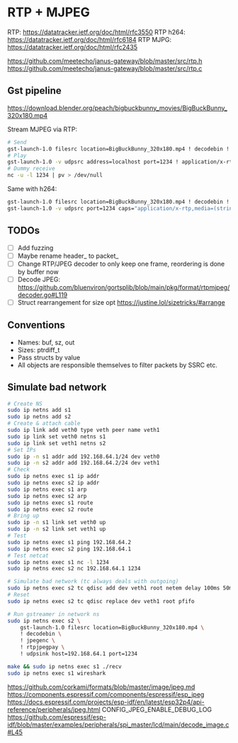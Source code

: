 # RTP + MJPEG

RTP: https://datatracker.ietf.org/doc/html/rfc3550
RTP h264: https://datatracker.ietf.org/doc/html/rfc6184
RTP MJPG: https://datatracker.ietf.org/doc/html/rfc2435

https://github.com/meetecho/janus-gateway/blob/master/src/rtp.h
https://github.com/meetecho/janus-gateway/blob/master/src/rtp.c

## Gst pipeline

https://download.blender.org/peach/bigbuckbunny_movies/BigBuckBunny_320x180.mp4

Stream MJPEG via RTP:

```bash
# Send
gst-launch-1.0 filesrc location=BigBuckBunny_320x180.mp4 ! decodebin ! jpegenc ! rtpjpegpay ! udpsink host=127.0.0.1 port=1234
# Play
gst-launch-1.0 -v udpsrc address=localhost port=1234 ! application/x-rtp,encoding-name=JPEG,payload=26 ! rtpjpegdepay ! jpegdec ! videoconvert ! videoscale ! autovideosink
# Dummy receive
nc -u -l 1234 | pv > /dev/null
```

Same with h264:

```bash
gst-launch-1.0 filesrc location=BigBuckBunny_320x180.mp4 ! decodebin ! videoconvert ! video/x-raw,format=I420 ! x264enc tune=zerolatency bitrate=500 speed-preset=superfast ! rtph264pay ! udpsink host=127.0.0.1 port=1234
gst-launch-1.0 -v udpsrc port=1234 caps="application/x-rtp,media=(string)video,clock-rate=(int)90000,encoding-name=(string)H264,payload=(int)96" ! rtph264depay ! decodebin ! videoconvert ! autovideosink
```

## TODOs

- [ ] Add fuzzing
- [ ] Maybe rename header_ to packet_
- [ ] Change RTP/JPEG decoder to only keep one frame, reordering is done by buffer now
- [ ] Decode JPEG: https://github.com/bluenviron/gortsplib/blob/main/pkg/format/rtpmjpeg/decoder.go#L119
- [ ] Struct rearrangement for size opt https://justine.lol/sizetricks/#arrange

## Conventions

- Names: buf, sz, out
- Sizes: ptrdiff_t
- Pass structs by value
- All objects are responsible themselves to filter packets by SSRC etc.

## Simulate bad network

```bash
# Create NS
sudo ip netns add s1
sudo ip netns add s2
# Create & attach cable
sudo ip link add veth0 type veth peer name veth1
sudo ip link set veth0 netns s1
sudo ip link set veth1 netns s2
# Set IPs
sudo ip -n s1 addr add 192.168.64.1/24 dev veth0
sudo ip -n s2 addr add 192.168.64.2/24 dev veth1
# Check
sudo ip netns exec s1 ip addr
sudo ip netns exec s2 ip addr
sudo ip netns exec s1 arp
sudo ip netns exec s2 arp
sudo ip netns exec s1 route
sudo ip netns exec s2 route
# Bring up
sudo ip -n s1 link set veth0 up
sudo ip -n s2 link set veth1 up
# Test
sudo ip netns exec s1 ping 192.168.64.2
sudo ip netns exec s2 ping 192.168.64.1
# Test netcat
sudo ip netns exec s1 nc -l 1234
sudo ip netns exec s2 nc 192.168.64.1 1234

# Simulate bad network (tc always deals with outgoing)
sudo ip netns exec s2 tc qdisc add dev veth1 root netem delay 100ms 50ms 50% loss 10%
# Reset
sudo ip netns exec s2 tc qdisc replace dev veth1 root pfifo

# Run gstreamer in network ns
sudo ip netns exec s2 \
    gst-launch-1.0 filesrc location=BigBuckBunny_320x180.mp4 \
    ! decodebin \
    ! jpegenc \
    ! rtpjpegpay \
    ! udpsink host=192.168.64.1 port=1234

make && sudo ip netns exec s1 ./recv
sudo ip netns exec s1 wireshark
```

https://github.com/corkami/formats/blob/master/image/jpeg.md
https://components.espressif.com/components/espressif/esp_jpeg
https://docs.espressif.com/projects/esp-idf/en/latest/esp32p4/api-reference/peripherals/jpeg.html
CONFIG_JPEG_ENABLE_DEBUG_LOG
https://github.com/espressif/esp-idf/blob/master/examples/peripherals/spi_master/lcd/main/decode_image.c#L45
